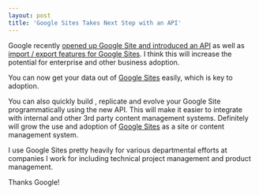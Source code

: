 ```yaml
---
layout: post
title: 'Google Sites Takes Next Step with an API'
---
```

Google recently <a href="http://googlecode.blogspot.com/2009/09/google-sites-now-with-api.html">opened up Google Site and introduced an API</a> as well as <a href="http://googleenterprise.blogspot.com/2009/09/import-export-and-more-with-new-google_24.html">import / export features for Google Sites</a>. I think this will increase the potential for enterprise and other business adoption.<p></p>
You can now get your data out of <a href="http://sites.google.com">Google Sites</a> easily, which is key to adoption.<p></p>
You can also quickly build , replicate and evolve your Google Site programmatically using the new API. This will make it easier to integrate with internal and other 3rd party content management systems. Definitely will grow the use and adoption of <a href="http://sites.google.com">Google Sites</a> as a site or content management system.<p></p>
I use Google Sites pretty heavily for various departmental efforts at companies I work for including technical project management and product management.<p></p>
Thanks Google!